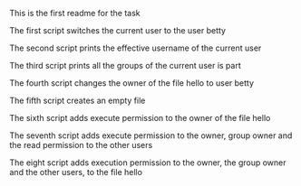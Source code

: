 This is the first readme for the task

The first script switches the current user to the user betty

The second script prints the effective username of the current user

The third script prints all the groups of the current user is part

The fourth script changes the owner of the file hello to user betty

The fifth script creates an empty file

The sixth script adds execute permission to the owner of the file hello

The seventh script adds execute permission to the owner, group owner and the read permission to the other users

The eight script adds execution permission to the owner, the group owner and the other users, to the file hello
